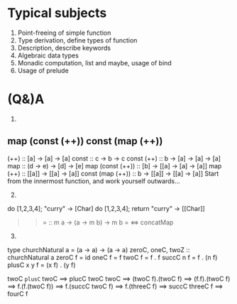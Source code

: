 Typical subjects
================

1. Point-freeing of simple function
2. Type derivation, define types of function
3. Description, describe keywords
4. Algebraic data types
5. Monadic computation, list and maybe, usage of bind
6. Usage of prelude

(Q&)A
====

1.
map (const (++))
const (map (++))
----------------  
(++) :: [a] -> [a] -> [a]
const :: c -> b -> c
const (++) :: b -> [a] -> [a] -> [a]
map :: (d -> e) -> [d] -> [e]
map (const (++)) :: [b] -> [[a] -> [a] -> [a]]
map (++) :: [[a]] -> [[a] -> [a]]
const (map (++)) :: b -> [[a]] -> [[a] -> [a]]
Start from the innermost function, and work yourself outwards...

2.
do [1,2,3,4]; "curry"         -> [Char]
do [1,2,3,4]; return "curry"  -> [[Char]]
>>= :: m a -> (a -> m b) -> m b
>>= <=> concatMap

3.
type churchNatural a = (a -> a) -> (a -> a)
zeroC, oneC, twoZ :: churchNatural a
zeroC f = id
oneC f = f
twoC f = f . f
succC n f = f . (n f)
plusC x y f = (x f) . (y f)

twoC `plusC` twoC ==>
plucC twoC twoC   ==>
(twoC f).(twoC f) ==>
(f.f).(twoC f)    ==>
f.(f.(twoC f))    ==>
f.(succC twoC f)  ==>
f.(threeC f)      ==>
succC threeC f    ==>
fourC f

